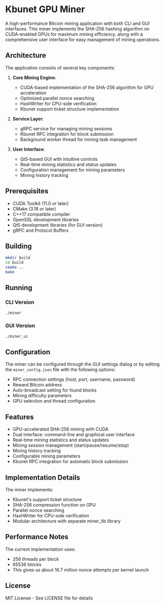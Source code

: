 # Kbunet GPU Miner

A high-performance Bitcoin mining application with both CLI and GUI interfaces. This miner implements the SHA-256 hashing algorithm on CUDA-enabled GPUs for maximum mining efficiency, along with a comprehensive user interface for easy management of mining operations.

## Architecture

The application consists of several key components:

1. **Core Mining Engine**:
   - CUDA-based implementation of the SHA-256 algorithm for GPU acceleration
   - Optimized parallel nonce searching
   - HashWriter for CPU-side verification
   - Kbunet support ticket structure implementation

2. **Service Layer**:
   - gRPC service for managing mining sessions
   - Kbunet RPC integration for block submission
   - Background worker thread for mining task management

3. **User Interface**:
   - Qt5-based GUI with intuitive controls
   - Real-time mining statistics and status updates
   - Configuration management for mining parameters
   - Mining history tracking

## Prerequisites

- CUDA Toolkit (11.0 or later)
- CMake (3.18 or later)
- C++17 compatible compiler
- OpenSSL development libraries
- Qt5 development libraries (for GUI version)
- gRPC and Protocol Buffers

## Building

```bash
mkdir build
cd build
cmake ..
make
```

## Running

### CLI Version

```bash
./miner
```

### GUI Version

```bash
./miner_ui
```

## Configuration

The miner can be configured through the GUI settings dialog or by editing the `miner_config.json` file with the following options:

- RPC connection settings (host, port, username, password)
- Reward Bitcoin address
- Auto-broadcast setting for found blocks
- Mining difficulty parameters
- GPU selection and thread configuration

## Features

- GPU-accelerated SHA-256 mining with CUDA
- Dual interface: command-line and graphical user interface
- Real-time mining statistics and status updates
- Mining session management (start/pause/resume/stop)
- Mining history tracking
- Configurable mining parameters
- Kbunet RPC integration for automatic block submission

## Implementation Details

The miner implements:
- Kbunet's support ticket structure
- SHA-256 compression function on GPU
- Parallel nonce searching
- HashWriter for CPU-side verification
- Modular architecture with separate miner_lib library

## Performance Notes

The current implementation uses:
- 256 threads per block
- 65536 blocks
- This gives us about 16.7 million nonce attempts per kernel launch

## License

MIT License - See LICENSE file for details
